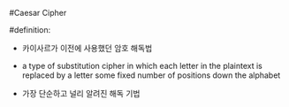 #Caesar Cipher

#definition:

- 카이사르가 이전에 사용했던 암호 해독법

- a type of substitution cipher in which each letter in the plaintext is replaced by a letter some fixed number of positions down the alphabet

- 가장 단순하고 널리 알려진 해독 기법
